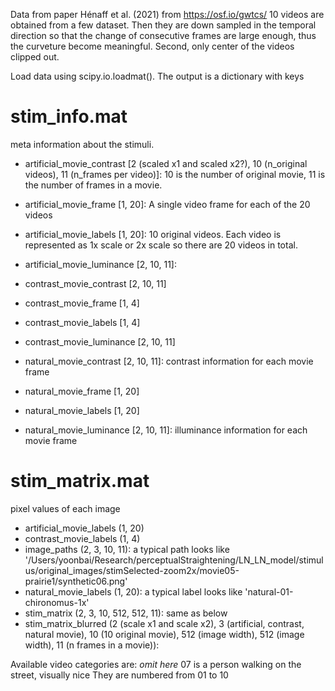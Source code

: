 Data from paper Hénaff et al. (2021) from https://osf.io/gwtcs/ 10 videos are obtained from a few dataset. Then they are down sampled in the temporal direction so that the change of consecutive frames are large enough, thus the curveture become meaningful. Second, only center of the videos clipped out.

Load data using scipy.io.loadmat(). The output is a dictionary with keys

# stim\_info.mat
meta information about the stimuli.

- artificial\_movie\_contrast [2 (scaled x1 and scaled x2?), 10 (n\_original videos), 11 (n\_frames per video)]: 10 is the number of original movie, 11 is the number of frames in a movie.
- artificial\_movie\_frame [1, 20]: A single video frame for each of the 20 videos
- artificial\_movie\_labels [1, 20]: 10 original videos. Each video is represented as 1x scale or 2x scale so there are 20 videos in total.
- artificial\_movie\_luminance [2, 10, 11]:

- contrast\_movie\_contrast [2, 10, 11]
- contrast\_movie\_frame [1, 4]
- contrast\_movie\_labels [1, 4]
- contrast\_movie\_luminance [2, 10, 11]

- natural\_movie\_contrast [2, 10, 11]: contrast information for each movie frame
- natural\_movie\_frame [1, 20]
- natural\_movie\_labels [1, 20]
- natural\_movie\_luminance [2, 10, 11]: illuminance information for each movie frame

# stim\_matrix.mat
pixel values of each image

- artificial\_movie\_labels (1, 20)
- contrast\_movie\_labels (1, 4)
- image\_paths (2, 3, 10, 11): a typical path looks like '/Users/yoonbai/Research/perceptualStraightening/LN\_LN\_model/stimulus/original\_images/stimSelected-zoom2x/movie05-prairie1/synthetic06.png'
- natural\_movie_labels (1, 20): a typical label looks like 'natural-01-chironomus-1x'
- stim\_matrix (2, 3, 10, 512, 512, 11): same as below
- stim\_matrix\_blurred (2 (scale x1 and scale x2), 3 (artificial, contrast, natural movie), 10 (10 original movie), 512 (image width), 512 (image width), 11 (n frames in a movie)):

Available video categories are:
_omit here_
07 is a person walking on the street, visually nice
They are numbered from 01 to 10
